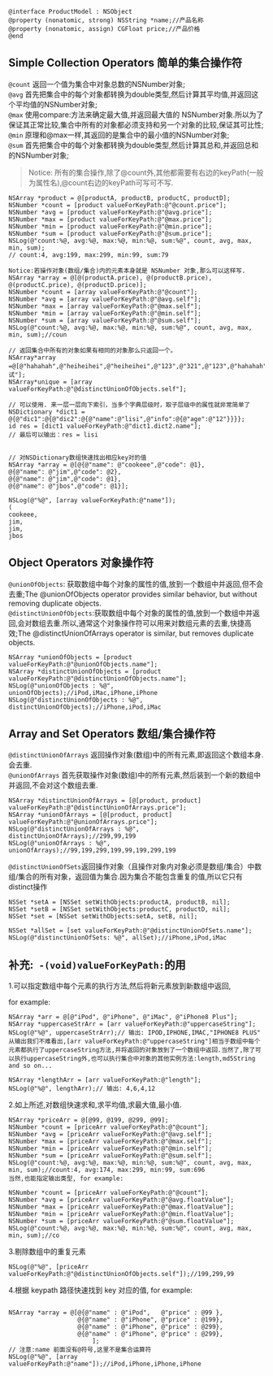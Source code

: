 ```objc
@interface ProductModel : NSObject
@property (nonatomic, strong) NSString *name;//产品名称
@property (nonatomic, assign) CGFloat price;//产品价格
@end
```

## Simple Collection Operators 简单的集合操作符

`@count` 返回一个值为集合中对象总数的NSNumber对象;  
`@avg` 首先把集合中的每个对象都转换为double类型,然后计算其平均值,并返回这个平均值的NSNumber对象;  
`@max` 使用compare:方法来确定最大值,并返回最大值的  NSNumber对象.所以为了保证其正常比较,集合中所有的对象都必须支持和另一个对象的比较,保证其可比性;  
`@min` 原理和@max一样,其返回的是集合中的最小值的NSNumber对象;  
`@sum` 首先把集合中的每个对象都转换为double类型,然后计算其总和,并返回总和的NSNumber对象;

> Notice: 所有的集合操作,除了@count外,其他都需要有右边的keyPath(一般为属性名),@count右边的keyPath可写可不写.

```objc
NSArray *product = @[productA, productB, productC, productD];
NSNumber *count = [product valueForKeyPath:@"@count.price"];
NSNumber *avg = [product valueForKeyPath:@"@avg.price"];
NSNumber *max = [product valueForKeyPath:@"@max.price"];
NSNumber *min = [product valueForKeyPath:@"@min.price"];
NSNumber *sum = [product valueForKeyPath:@"@sum.price"];
NSLog(@"count:%@, avg:%@, max:%@, min:%@, sum:%@", count, avg, max, min, sum); 
// count:4, avg:199, max:299, min:99, sum:79

Notice:若操作对象(数组/集合)内的元素本身就是 NSNumber 对象,那么可以这样写.
NSArray *array = @[@(productA.price), @(productB.price), @(productC.price), @(productD.price)];
NSNumber *count = [array valueForKeyPath:@"@count"];
NSNumber *avg = [array valueForKeyPath:@"@avg.self"];
NSNumber *max = [array valueForKeyPath:@"@max.self"];
NSNumber *min = [array valueForKeyPath:@"@min.self"];
NSNumber *sum = [array valueForKeyPath:@"@sum.self"];
NSLog(@"count:%@, avg:%@, max:%@, min:%@, sum:%@", count, avg, max, min, sum);//coun

// 返回集合中所有的对象如果有相同的对象那么只返回一个。
NSArray*array =@[@"hahahah",@"heiheihei",@"heiheihei",@"123",@"321",@"123",@"hahahah",@"测试"];
NSArray*unique = [array valueForKeyPath:@"@distinctUnionOfObjects.self"];

// 可以使用. 来一层一层向下索引，当多个字典层级时，取子层级中的属性就非常简单了
NSDictionary *dict1 = @{@"dic1":@{@"dic2":@{@"name":@"lisi",@"info":@{@"age":@"12"}}}};
id res = [dict1 valueForKeyPath:@"dict1.dict2.name"];
// 最后可以输出：res = lisi


// 对NSDictionary数组快速找出相应key对的值
NSArray *array = @[@{@"name": @"cookeee",@"code": @1},
@{@"name": @"jim",@"code": @2},
@{@"name": @"jim",@"code": @1},
@{@"name": @"jbos",@"code": @1}];

NSLog(@"%@", [array valueForKeyPath:@"name"]);
(
cookeee,
jim,
jim,
jbos
```

## Object Operators 对象操作符

`@unionOfObjects`: 获取数组中每个对象的属性的值,放到一个数组中并返回,但不会去重;The @unionOfObjects operator provides similar behavior, but without removing duplicate objects.  
`@distinctUnionOfObjects`:获取数组中每个对象的属性的值,放到一个数组中并返回,会对数组去重.所以,通常这个对象操作符可以用来对数组元素的去重,快捷高效;The @distinctUnionOfArrays operator is similar, but removes duplicate objects.

```objc
NSArray *unionOfObjects = [product valueForKeyPath:@"@unionOfObjects.name"];
NSArray *distinctUnionOfObjects = [product valueForKeyPath:@"@distinctUnionOfObjects.name"];
NSLog(@"unionOfObjects : %@", unionOfObjects);//iPod,iMac,iPhone,iPhone
NSLog(@"distinctUnionOfObjects : %@", distinctUnionOfObjects);//iPhone,iPod,iMac
```

## Array and Set Operators 数组/集合操作符

`@distinctUnionOfArrays` 返回操作对象(数组)中的所有元素,即返回这个数组本身.会去重.  
`@unionOfArrays` 首先获取操作对象(数组)中的所有元素,然后装到一个新的数组中并返回,不会对这个数组去重.  
```objc
NSArray *distinctUnionOfArrays = [@[product, product] valueForKeyPath:@"@distinctUnionOfArrays.price"];
NSArray *unionOfArrays = [@[product, product] valueForKeyPath:@"@unionOfArrays.price"];
NSLog(@"distinctUnionOfArrays : %@", distinctUnionOfArrays);//299,99,199
NSLog(@"unionOfArrays : %@", unionOfArrays);//99,199,299,199,99,199,299,199
```
`@distinctUnionOfSets`返回操作对象（且操作对象内对象必须是数组/集合）中数组/集合的所有对象，返回值为集合.因为集合不能包含重复的值,所以它只有distinct操作
```objc
NSSet *setA = [NSSet setWithObjects:productA, productB, nil];
NSSet *setB = [NSSet setWithObjects:productC, productD, nil];
NSSet *set = [NSSet setWithObjects:setA, setB, nil];

NSSet *allSet = [set valueForKeyPath:@"@distinctUnionOfSets.name"];
NSLog(@"distinctUnionOfSets: %@", allSet);//iPhone,iPod,iMac
```

## 补充:` -(void)valueForKeyPath:`的用

1.可以指定数组中每个元素的执行方法,然后将新元素放到新数组中返回,

for example:

```objc
NSArray *arr = @[@"iPod", @"iPhone", @"iMac", @"iPhone8 Plus"];
NSArray *uppercaseStrArr = [arr valueForKeyPath:@"uppercaseString"];
NSLog(@"%@", uppercaseStrArr);// 输出: IPOD,IPHONE,IMAC,"IPHONE8 PLUS"
从输出我们不难看出,[arr valueForKeyPath:@"uppercaseString"]相当于数组中每个元素都执行了uppercaseString方法,并将返回的对象放到了一个数组中返回.当然了,除了可以执行uppercaseString外,也可以执行集合中对象的其他实例方法:length,md5String and so on...

NSArray *lengthArr = [arr valueForKeyPath:@"length"];
NSLog(@"%@", lengthArr);// 输出: 4,6,4,12
```

2.如上所述,对数组快速求和,求平均值,求最大值,最小值.

```objc
NSArray *priceArr = @[@99, @199, @299, @99];
NSNumber *count = [priceArr valueForKeyPath:@"@count"];
NSNumber *avg = [priceArr valueForKeyPath:@"@avg.self"];
NSNumber *max = [priceArr valueForKeyPath:@"@max.self"];
NSNumber *min = [priceArr valueForKeyPath:@"@min.self"];
NSNumber *sum = [priceArr valueForKeyPath:@"@sum.self"];
NSLog(@"count:%@, avg:%@, max:%@, min:%@, sum:%@", count, avg, max, min, sum);//count:4, avg:174, max:299, min:99, sum:696
当然,也能指定输出类型, for example:

NSNumber *count = [priceArr valueForKeyPath:@"@count"];
NSNumber *avg = [priceArr valueForKeyPath:@"@avg.floatValue"];
NSNumber *max = [priceArr valueForKeyPath:@"@max.floatValue"];
NSNumber *min = [priceArr valueForKeyPath:@"@min.floatValue"];
NSNumber *sum = [priceArr valueForKeyPath:@"@sum.floatValue"];
NSLog(@"count:%@, avg:%@, max:%@, min:%@, sum:%@", count, avg, max, min, sum);//co
```


3.剔除数组中的重复元素

`NSLog(@"%@", [priceArr valueForKeyPath:@"@distinctUnionOfObjects.self"]);//199,299,99`

4.根据 keypath 路径快速找到 key 对应的值, for example:
```objc

NSArray *array = @[@{@"name" : @"iPod",   @"price" : @99 },
                   @{@"name" : @"iPhone", @"price" : @199},
                   @{@"name" : @"iPhone", @"price" : @299},
                   @{@"name" : @"iPhone", @"price" : @299},
                       ];
// 注意:name 前面没有@符号,这里不是集合运算符
NSLog(@"%@", [array valueForKeyPath:@"name"]);//iPod,iPhone,iPhone,iPhone
```
